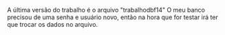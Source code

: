 A última versão do trabalho é o arquivo "trabalhodbf14"
O meu banco precisou de uma senha e usuário novo, então na hora que for testar irá ter que trocar os dados no arquivo.
